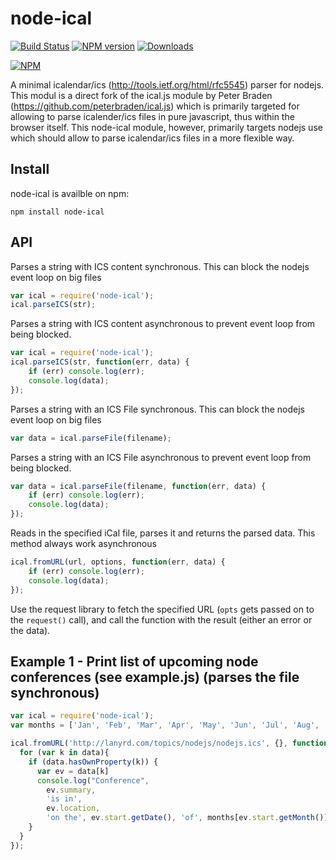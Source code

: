 # node-ical
[![Build Status](https://travis-ci.org/jens-maus/node-ical.png)](https://travis-ci.org/jens-maus/node-ical)
[![NPM version](http://img.shields.io/npm/v/node-ical.svg)](https://www.npmjs.com/package/node-ical)
[![Downloads](https://img.shields.io/npm/dm/node-ical.svg)](https://www.npmjs.com/package/node-ical)

[![NPM](https://nodei.co/npm/node-ical.png?downloads=true)](https://nodei.co/npm/node-ical/)

A minimal icalendar/ics (http://tools.ietf.org/html/rfc5545) parser for nodejs. This modul is a direct fork
of the ical.js module by Peter Braden (https://github.com/peterbraden/ical.js) which is primarily targeted
for allowing to parse icalender/ics files in pure javascript, thus within the browser itself. This node-ical
module, however, primarily targets nodejs use which should allow to parse icalendar/ics files in a more flexible
way.

## Install
node-ical is availble on npm:

    npm install node-ical

## API
Parses a string with ICS content synchronous. This can block the nodejs event loop on big files
```js
var ical = require('node-ical');
ical.parseICS(str);
```

Parses a string with ICS content asynchronous to prevent event loop from being blocked.
```js
var ical = require('node-ical');
ical.parseICS(str, function(err, data) {
    if (err) console.log(err);
    console.log(data);
});
```

Parses a string with an ICS File synchronous. This can block the nodejs event loop on big files
```js
var data = ical.parseFile(filename);
```

Parses a string with an ICS File asynchronous to prevent event loop from being blocked.
```js
var data = ical.parseFile(filename, function(err, data) {
    if (err) console.log(err);
    console.log(data);
});
```

Reads in the specified iCal file, parses it and returns the parsed data. This method always work asynchronous
```js
ical.fromURL(url, options, function(err, data) {
    if (err) console.log(err);
    console.log(data);
});
```

Use the request library to fetch the specified URL (```opts``` gets passed on to the ```request()``` call), and call the function with the result (either an error or the data).

## Example 1 - Print list of upcoming node conferences (see example.js) (parses the file synchronous)
```js
var ical = require('node-ical');
var months = ['Jan', 'Feb', 'Mar', 'Apr', 'May', 'Jun', 'Jul', 'Aug', 'Sep', 'Oct', 'Nov', 'Dec'];

ical.fromURL('http://lanyrd.com/topics/nodejs/nodejs.ics', {}, function(err, data) {
  for (var k in data){
    if (data.hasOwnProperty(k)) {
      var ev = data[k]
      console.log("Conference",
        ev.summary,
        'is in',
        ev.location,
        'on the', ev.start.getDate(), 'of', months[ev.start.getMonth()]);
    }
  }
});
```
